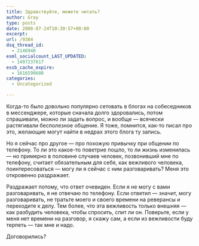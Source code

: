 ```yaml
---
title: Здравствуйте, можете читать?
author: Gray
type: posts
date: 2008-07-24T10:39:57+00:00
excerpt:
url: /9384
dsq_thread_id:
  - 2146940
esml_socialcount_LAST_UPDATED:
  - 1497237617
essb_cache_expire:
  - 1616599608
categories:
  - Uncategorized

---
```








Когда-то было довольно популярно сетовать в блогах на собеседников в мессенджере, которые сначала долго здоровались, потом спрашивали, можно ли задать вопрос, и вообще &#8212; всячески растягивали бесполезное общение. Я тоже, помнится, как-то писал про это, желающие могут найти в недрах этого блога ту запись.

Но я сейчас про другое &#8212; про похожую привычку при общении по телефону. То ли это какое-то поветрие пошло, то ли жизнь изменилась &#8212; но примерно в половине случаев человек, позвонивший мне по телефону, считает обязательным для себя, как вежливого человека, поинтересоваться &#8212; могу ли я сейчас с ним разговаривать? Меня это откровенно раздражает.

Раздражает потому, что ответ очевиден. Если я не могу с вами разговаривать, я не отвечаю по телефону. Если ответил &#8212; значит, могу разговаривать, не тратьте моего и своего времени на реверансы и переходите к делу. Тем более, что эта вежливость только внешняя &#8212; как разбудить человека, чтобы спросить, спит ли он. Поверьте, если у меня нет времени на разговор, я скажу сам, а если из вежливости буду терпеть &#8212; так мне и надо.

Договорились?